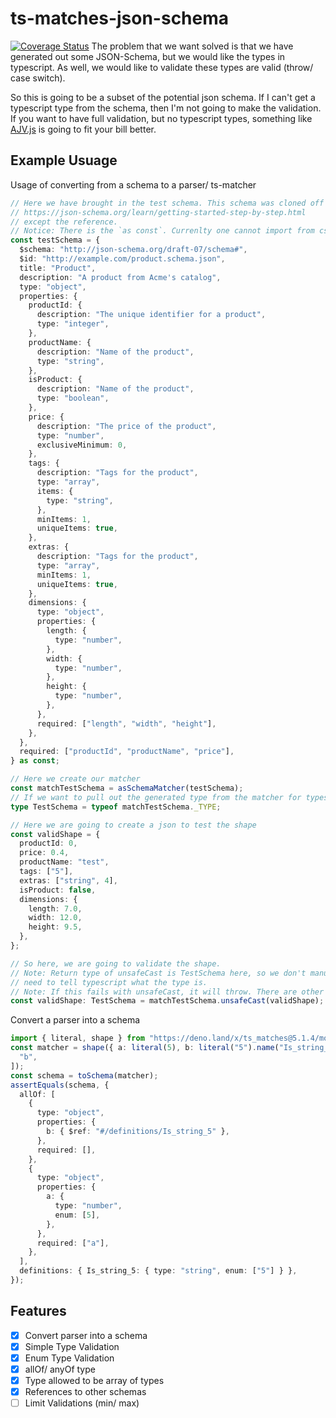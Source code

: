 # ts-matches-json-schema

[![Coverage Status](https://coveralls.io/repos/github/Blu-J/ts-matches-json-schema/badge.svg?branch=master)](https://coveralls.io/github/Blu-J/ts-matches-json-schema?branch=master)
The problem that we want solved is that we have generated out some JSON-Schema,
but we would like the types in typescript. As well, we would like to validate
these types are valid (throw/ case switch).

So this is going to be a subset of the potential json schema. If I can't get a
typescript type from the schema, then I'm not going to make the validation. If
you want to have full validation, but no typescript types, something like
[AJV.js](https://ajv.js.org/) is going to fit your bill better.

## Example Usuage
Usage of converting from a schema to a parser/ ts-matcher
```ts
// Here we have brought in the test schema. This schema was cloned off
// https://json-schema.org/learn/getting-started-step-by-step.html
// except the reference.
// Notice: There is the `as const`. Currenlty one cannot import from csv with the const
const testSchema = {
  $schema: "http://json-schema.org/draft-07/schema#",
  $id: "http://example.com/product.schema.json",
  title: "Product",
  description: "A product from Acme's catalog",
  type: "object",
  properties: {
    productId: {
      description: "The unique identifier for a product",
      type: "integer",
    },
    productName: {
      description: "Name of the product",
      type: "string",
    },
    isProduct: {
      description: "Name of the product",
      type: "boolean",
    },
    price: {
      description: "The price of the product",
      type: "number",
      exclusiveMinimum: 0,
    },
    tags: {
      description: "Tags for the product",
      type: "array",
      items: {
        type: "string",
      },
      minItems: 1,
      uniqueItems: true,
    },
    extras: {
      description: "Tags for the product",
      type: "array",
      minItems: 1,
      uniqueItems: true,
    },
    dimensions: {
      type: "object",
      properties: {
        length: {
          type: "number",
        },
        width: {
          type: "number",
        },
        height: {
          type: "number",
        },
      },
      required: ["length", "width", "height"],
    },
  },
  required: ["productId", "productName", "price"],
} as const;

// Here we create our matcher
const matchTestSchema = asSchemaMatcher(testSchema);
// If we want to pull out the generated type from the matcher for typescript
type TestSchema = typeof matchTestSchema._TYPE;

// Here we are going to create a json to test the shape
const validShape = {
  productId: 0,
  price: 0.4,
  productName: "test",
  tags: ["5"],
  extras: ["string", 4],
  isProduct: false,
  dimensions: {
    length: 7.0,
    width: 12.0,
    height: 9.5,
  },
};

// So here, we are going to validate the shape.
// Note: Return type of unsafeCast is TestSchema here, so we don't manually
// need to tell typescript what the type is.
// Note: If this fails with unsafeCast, it will throw. There are other methods in the validator that will not throw.
const validShape: TestSchema = matchTestSchema.unsafeCast(validShape);
```

Convert a parser into a schema

```ts
import { literal, shape } from "https://deno.land/x/ts_matches@5.1.4/mod.ts";
const matcher = shape({ a: literal(5), b: literal("5").name("Is_string_5") }, [
  "b",
]);
const schema = toSchema(matcher);
assertEquals(schema, {
  allOf: [
    {
      type: "object",
      properties: {
        b: { $ref: "#/definitions/Is_string_5" },
      },
      required: [],
    },
    {
      type: "object",
      properties: {
        a: {
          type: "number",
          enum: [5],
        },
      },
      required: ["a"],
    },
  ],
  definitions: { Is_string_5: { type: "string", enum: ["5"] } },
});
```

## Features

- [x] Convert parser into a schema
- [x] Simple Type Validation
- [x] Enum Type Validation
- [x] allOf/ anyOf type
- [x] Type allowed to be array of types
- [x] References to other schemas
- [ ] Limit Validations (min/ max)
